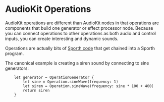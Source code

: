 # AudioKit Operations

AudioKit operations are different than AudioKit nodes in that operations are components that build one generator or effect processor node.  Because you can connect operations to other operations as both audio and control inputs, you can create interesting and dynamic sounds. 

Operations are actually bits of [Sporth code](https://github.com/PaulBatchelor/Sporth) that get chained into a Sporth program. 

The canonical example is creating a siren sound by connecting to sine generators:

```
    let generator = OperationGenerator {
        let sine = Operation.sineWave(frequency: 1)
        let siren = Operation.sineWave(frequency: sine * 100 + 400)
        return siren
    }
```
    
